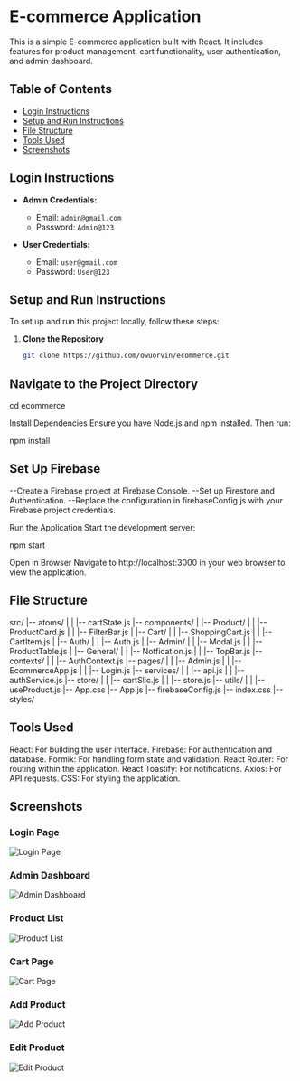 # E-commerce Application

This is a simple E-commerce application built with React. It includes features for product management, cart functionality, user authentication, and admin dashboard.

## Table of Contents
- [Login Instructions](#login-instructions)
- [Setup and Run Instructions](#setup-and-run-instructions)
- [File Structure](#file-structure)
- [Tools Used](#tools-used)
- [Screenshots](#screenshots)

## Login Instructions

- **Admin Credentials:**
  - Email: `admin@gmail.com`
  - Password: `Admin@123`

- **User Credentials:**
  - Email: `user@gmail.com`
  - Password: `User@123`

## Setup and Run Instructions

To set up and run this project locally, follow these steps:

1. **Clone the Repository**
   ```bash
   git clone https://github.com/owuorvin/ecommerce.git

## Navigate to the Project Directory

cd ecommerce

Install Dependencies Ensure you have Node.js and npm installed. Then run:

npm install

## Set Up Firebase

   --Create a Firebase project at Firebase Console.
   --Set up Firestore and Authentication.
   --Replace the configuration in firebaseConfig.js with your Firebase project credentials.

Run the Application Start the development server:

npm start

Open in Browser Navigate to http://localhost:3000 in your web browser to view the application.

## File Structure

src/
|-- atoms/
|   |   |-- cartState.js
|-- components/
|   |-- Product/
|   |   |-- ProductCard.js
|   |   |-- FilterBar.js
|   |-- Cart/
|   |   |-- ShoppingCart.js
|   |   |-- CartItem.js
|   |-- Auth/
|   |   |-- Auth.js
|   |-- Admin/
|   |   |-- Modal.js
|   |   |-- ProductTable.js
|   |-- General/
|   |   |-- Notfication.js
|   |   |-- TopBar.js
|-- contexts/
|   |   |-- AuthContext.js
|-- pages/
|   |   |-- Admin.js
|   |   |-- EcommerceApp.js
|   |   |-- Login.js
|-- services/
|   |   |-- api.js
|   |   |-- authService.js
|-- store/
|   |   |-- cartSlic.js
|   |   |-- store.js
|-- utils/
|   |   |-- useProduct.js
|-- App.css
|-- App.js
|-- firebaseConfig.js
|-- index.css
|-- styles/

## Tools Used

React: For building the user interface.
Firebase: For authentication and database.
Formik: For handling form state and validation.
React Router: For routing within the application.
React Toastify: For notifications.
Axios: For API requests.
CSS: For styling the application.

## Screenshots

### Login Page
![Login Page](images/Login.png)

### Admin Dashboard
![Admin Dashboard](images/AdminDashboard.png)

### Product List
![Product List](images/shopping-cart.png)

### Cart Page
![Cart Page](images/shopping-cart.png)

### Add Product
![Add Product](images/AddProduct.png)

### Edit Product
![Edit Product](images/EditProduct.png)